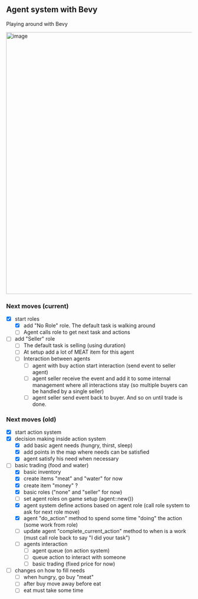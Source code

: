 ## Agent system with Bevy

Playing around with Bevy

<img width="1009" height="712" alt="image" src="https://github.com/user-attachments/assets/bf0812c2-9323-4e53-8ad8-000613f6a4e0" />

### Next moves (current)

- [x] start roles
  - [x] add "No Role" role. The default task is walking around
  - [ ] Agent calls role to get next task and actions
- [ ] add "Seller" role
  - [ ] The default task is selling (using duration)
  - [ ] At setup add a lot of MEAT item for this agent
  - [ ] Interaction between agents
    - [ ] agent with buy action start interaction (send event to seller agent)
    - [ ] agent seller receive the event and add it to some internal management where all interactions stay (so multiple buyers can be handled by a single seller)
    - [ ] agent seller send event back to buyer. And so on until trade is done.

### Next moves (old)

- [x] start action system
- [x] decision making inside action system
  - [x] add basic agent needs (hungry, thirst, sleep)
  - [x] add points in the map where needs can be satisfied
  - [x] agent satisfy his need when necessary
- [ ] basic trading (food and water)
  - [x] basic inventory
  - [x] create items "meat" and "water" for now
  - [x] create item "money" ?
  - [x] basic roles ("none" and "seller" for now)
  - [ ] set agent roles on game setup (agent::new())
  - [x] agent system define actions based on agent role (call role system to ask for next role move)
  - [x] agent "do_action" method to spend some time "doing" the action (some work from role)
  - [ ] update agent "complete_current_action" method to when is a work (must call role back to say "I did your task")
  - [ ] agents interaction
    - [ ] agent queue (on action system)
    - [ ] queue action to interact with someone
    - [ ] basic trading (fixed price for now)
- [ ] changes on how to fill needs
  - [ ] when hungry, go buy "meat"
  - [ ] after buy move away before eat
  - [ ] eat must take some time
